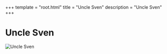+++
template = "root.html"
title = "Uncle Sven"
description = "Uncle Sven"
+++

# Uncle Sven
![Uncle Sven](/Heroes/Uncle_Sven.png)